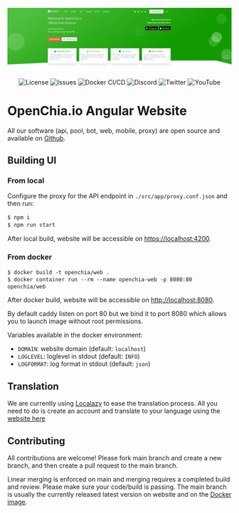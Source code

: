 ![](.github/assets/landing.png)

<p align="center">
  <a style="text-decoration:none" href="https://github.com/openchia/web/blob/main/LICENSE.md">
    <img alt="License" src="https://img.shields.io/github/license/openchia/web?logo=github&color=0&label=License">
  </a>
  <a style="text-decoration:none" href="https://github.com/openchia/web/issues">
    <img alt="Issues" src="https://img.shields.io/github/issues/openchia/web?logo=github&color=0&label=Issues">
  </a>
  <a style="text-decoration:none" href="https://github.com/openchia/web/actions/workflows/docker-publish.yml">
    <img alt="Docker CI/CD" src="https://img.shields.io/github/workflow/status/openchia/web/Docker?logo=github&color=0&label=Docker">
  </a>
  <a style="text-decoration:none" href="https://discord.gg/2URS9H7RZn">
    <img alt="Discord" src="https://img.shields.io/discord/865233670938689537?logo=discord&color=0&logoColor=white&label=Discord">
  </a>
  <a style="text-decoration:none" href="https://twitter.com/openchia">
    <img alt="Twitter" src="https://img.shields.io/twitter/follow/openchia?color=blue&label=Twitter&logo=twitter&logoColor=white&style=plastic">
  </a>
  <a style="text-decoration:none" href="https://www.youtube.com/channel/UCL70j_KiPd49rfp_UEqxiyQ">
    <img alt="YouTube" src="https://img.shields.io/youtube/channel/subscribers/UCL70j_KiPd49rfp_UEqxiyQ?label=YouTube&logo=youtube&logoColor=white&style=plastic">
  </a>
</p>

# OpenChia.io Angular Website

All our software (api, pool, bot, web, mobile, proxy) are open source and available on [Github][1].

## Building UI

### From local

Configure the proxy for the API endpoint in `./src/app/proxy.conf.json` and then run:

```bash
$ npm i
$ npm run start
```

After local build, website will be accessible on [https://localhost:4200](https://localhost:4200).

### From docker

```
$ docker build -t openchia/web .
$ docker container run --rm --name openchia-web -p 8080:80 openchia/web
```

After docker build, website will be accessible on [http://localhost:8080](http://localhost:8080).

By default caddy listen on port 80 but we bind it to port 8080 which allows you to launch image without root permissions.

Variables available in the docker environment:
* `DOMAIN`: website domain (default: `localhost`)
* `LOGLEVEL`: loglevel in stdout (default: `INFO`)
* `LOGFORMAT`: log format in stdout (default: `json`)

## Translation

We are currently using [Localazy][2] to ease the translation process.
All you need to do is create an account and translate to your language using the [website here][3]

## Contributing

All contributions are welcome! Please fork main branch and create a new branch, and then create a pull request to the main branch.

Linear merging is enforced on main and merging requires a completed build and review. Please make sure your code/build is passing.
The main branch is usually the currently released latest version on website and on the [Docker image][4].

[1]: https://github.com/openchia
[2]: https://localazy.com
[3]: https://localazy.com/p/openchia
[4]: https://github.com/openchia/web/pkgs/container/web
